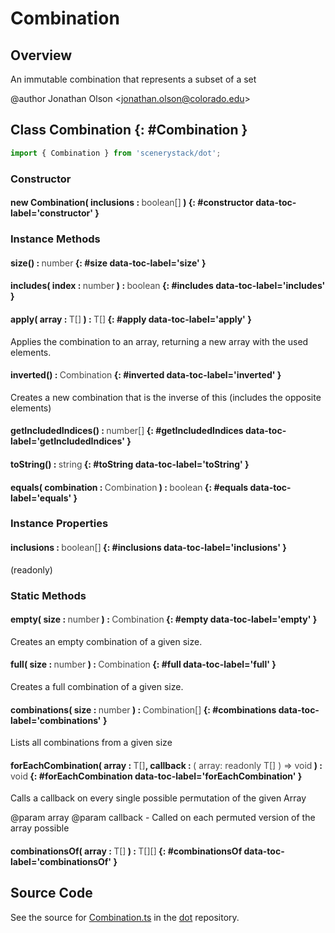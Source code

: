 # Combination

## Overview

An immutable combination that represents a subset of a set

@author Jonathan Olson &lt;jonathan.olson@colorado.edu&gt;

## Class Combination {: #Combination }


```js
import { Combination } from 'scenerystack/dot';
```
### Constructor

#### new Combination( inclusions : <span style="font-weight: 400; opacity: 80%;">boolean[]</span> ) {: #constructor data-toc-label='constructor' }

### Instance Methods

#### size() : <span style="font-weight: 400; opacity: 80%;">number</span> {: #size data-toc-label='size' }

#### includes( index : <span style="font-weight: 400; opacity: 80%;">number</span> ) : <span style="font-weight: 400; opacity: 80%;">boolean</span> {: #includes data-toc-label='includes' }

#### apply( array : <span style="font-weight: 400; opacity: 80%;">T[]</span> ) : <span style="font-weight: 400; opacity: 80%;">T[]</span> {: #apply data-toc-label='apply' }

Applies the combination to an array, returning a new array with the used elements.

#### inverted() : <span style="font-weight: 400; opacity: 80%;">Combination</span> {: #inverted data-toc-label='inverted' }

Creates a new combination that is the inverse of this (includes the opposite elements)

#### getIncludedIndices() : <span style="font-weight: 400; opacity: 80%;">number[]</span> {: #getIncludedIndices data-toc-label='getIncludedIndices' }

#### toString() : <span style="font-weight: 400; opacity: 80%;">string</span> {: #toString data-toc-label='toString' }

#### equals( combination : <span style="font-weight: 400; opacity: 80%;">Combination</span> ) : <span style="font-weight: 400; opacity: 80%;">boolean</span> {: #equals data-toc-label='equals' }

### Instance Properties

#### inclusions : <span style="font-weight: 400; opacity: 80%;">boolean[]</span> {: #inclusions data-toc-label='inclusions' }

(readonly)

### Static Methods

#### empty( size : <span style="font-weight: 400; opacity: 80%;">number</span> ) : <span style="font-weight: 400; opacity: 80%;">Combination</span> {: #empty data-toc-label='empty' }

Creates an empty combination of a given size.

#### full( size : <span style="font-weight: 400; opacity: 80%;">number</span> ) : <span style="font-weight: 400; opacity: 80%;">Combination</span> {: #full data-toc-label='full' }

Creates a full combination of a given size.

#### combinations( size : <span style="font-weight: 400; opacity: 80%;">number</span> ) : <span style="font-weight: 400; opacity: 80%;">Combination[]</span> {: #combinations data-toc-label='combinations' }

Lists all combinations from a given size

#### forEachCombination( array : <span style="font-weight: 400; opacity: 80%;">T[]</span>, callback : <span style="font-weight: 400; opacity: 80%;">( array: readonly T[] ) =&gt; void</span> ) : <span style="font-weight: 400; opacity: 80%;">void</span> {: #forEachCombination data-toc-label='forEachCombination' }

Calls a callback on every single possible permutation of the given Array

@param array
@param callback - Called on each permuted version of the array possible

#### combinationsOf( array : <span style="font-weight: 400; opacity: 80%;">T[]</span> ) : <span style="font-weight: 400; opacity: 80%;">T[][]</span> {: #combinationsOf data-toc-label='combinationsOf' }



## Source Code

See the source for [Combination.ts](https://github.com/phetsims/dot/blob/main/js/Combination.ts) in the [dot](https://github.com/phetsims/dot) repository.
